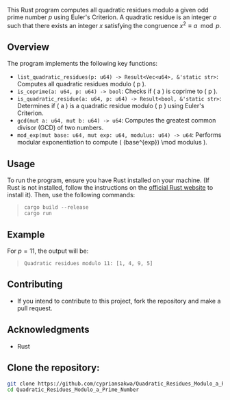This Rust program computes all quadratic residues modulo a given odd prime number $p$ using Euler's Criterion. A quadratic residue is an integer $a$ such that there exists an integer $x$ satisfying the congruence $x^2 \equiv a \mod p$.

## Overview

The program implements the following key functions:

- `list_quadratic_residues(p: u64) -> Result<Vec<u64>, &'static str>`: Computes all quadratic residues modulo \( p \).
- `is_coprime(a: u64, p: u64) -> bool`: Checks if \( a \) is coprime to \( p \).
- `is_quadratic_residue(a: u64, p: u64) -> Result<bool, &'static str>`: Determines if \( a \) is a quadratic residue modulo \( p \) using Euler's Criterion.
- `gcd(mut a: u64, mut b: u64) -> u64`: Computes the greatest common divisor (GCD) of two numbers.
- `mod_exp(mut base: u64, mut exp: u64, modulus: u64) -> u64`: Performs modular exponentiation to compute \( (base^{exp}) \mod modulus \).

## Usage

To run the program, ensure you have Rust installed on your machine. (If Rust is not installed, follow the instructions on the [official Rust website](https://www.rust-lang.org/tools/install) to install it). Then, use the following commands:

>```
>cargo build --release
>cargo run
## Example
For $p=11$, the output will be:
>```
>Quadratic residues modulo 11: [1, 4, 9, 5]

## Contributing
  - If you intend to contribute to this project, fork the repository and make a pull request.
## Acknowledgments
- Rust

## Clone the repository:

   ```bash
   git clone https://github.com/cypriansakwa/Quadratic_Residues_Modulo_a_Prime_Number.git
   cd Quadratic_Residues_Modulo_a_Prime_Number
